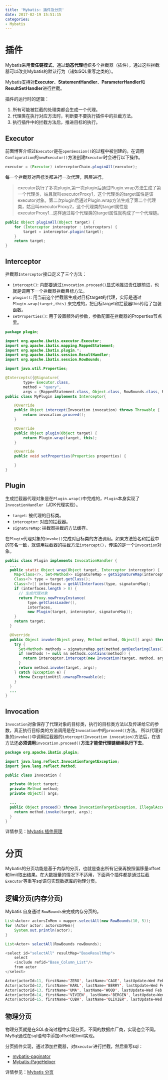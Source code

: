 ```yaml
---
title: 'Mybatis: 插件及分页'
date: 2017-02-19 15:51:15
categories:
- Mybatis
---
```


# 插件
Mybatis采用**责任链模式**，通过**动态代理**组织多个拦截器（插件），通过这些拦截器可以改变Mybatis的默认行为（诸如SQL重写之类的）。

Mybatis支持对**Executor**、**StatementHandler**、**ParameterHandler**和**ResultSetHandler**进行拦截。

插件的运行时的逻辑：
1. 所有可能被拦截的处理类都会生成一个代理。
2. 代理类在执行对应方法时，判断要不要执行插件中的拦截方法。
3. 执行插件中的拦截方法后，推进目标的执行。

## Executor
前面博客介绍过`Executor`是在`openSession()`的过程中被创建的。在调用`Configuration`的`newExecutor()`方法创建`Executor`时会进行以下操作。
```java
executor = (Executor) interceptorChain.pluginAll(executor);
```

每一个拦截器对目标类都进行一次代理，层层进行。
> executor执行了多次plugin,第一次plugin后通过Plugin.wrap方法生成了第一个代理类，姑且就叫executorProxy1，这个代理类的target属性是该executor对象。第二次plugin后通过Plugin.wrap方法生成了第二个代理类，姑且叫executorProxy2，这个代理类的target属性是executorProxy1...这样通过每个代理类的target属性就构成了一个代理链。

```java InterceptorChain
public Object pluginAll(Object target) {
    for (Interceptor interceptor : interceptors) {
		target = interceptor.plugin(target);
    }
    return target;
}
```

## Interceptor
拦截器`Interceptor`接口定义了三个方法：
* `intercept()`: 内部要通过`invocation.proceed()`显式地推进责任链前进，也就是调用下一个拦截器拦截目标方法。
* `plugin()`: 用当前这个拦截器生成对目标target的代理，实际是通过`Plugin.wrap(target,this)` 来完成的，把目标target和拦截器this传给了包装函数。
* `setProperties()`: 用于设置额外的参数，参数配置在拦截器的Properties节点里。

```java 自定义拦截器
package plugin;

import org.apache.ibatis.executor.Executor;
import org.apache.ibatis.mapping.MappedStatement;
import org.apache.ibatis.plugin.*;
import org.apache.ibatis.session.ResultHandler;
import org.apache.ibatis.session.RowBounds;

import java.util.Properties;

@Intercepts({@Signature(
        type= Executor.class,
        method = "query",
        args = {MappedStatement.class, Object.class, RowBounds.class, ResultHandler.class})})
public class MyPlugin implements Interceptor{

    @Override
    public Object intercept(Invocation invocation) throws Throwable {
        return invocation.proceed();
    }

    @Override
    public Object plugin(Object target) {
        return Plugin.wrap(target, this);
    }

    @Override
    public void setProperties(Properties properties) {

    }
}
```

## Plugin
生成拦截器代理对象是在`Plugin.wrap()`中完成的，`Plugin`本身实现了`InvocationHandler`（JDK代理实现）。
* `target`: 被代理的目标类。
* `interceptor`: 对应的拦截器。
* `signatureMap`: 拦截器拦截的方法缓存。

在`Plugin`代理对象的`invoke()`完成对目标类的方法调用。如果方法签名和拦截中的签名一致，就调用拦截器的拦截方法`intercept()`，传递的是一个`Invocation`对象。

```java Plugin
public class Plugin implements InvocationHandler {
  ...
  public static Object wrap(Object target, Interceptor interceptor) {
    Map<Class<?>, Set<Method>> signatureMap = getSignatureMap(interceptor);
    Class<?> type = target.getClass();
    Class<?>[] interfaces = getAllInterfaces(type, signatureMap);
    if (interfaces.length > 0) {
      // 生成代理对象
      return Proxy.newProxyInstance(
          type.getClassLoader(),
          interfaces,
          new Plugin(target, interceptor, signatureMap));
    }
    return target;
  }

  @Override
  public Object invoke(Object proxy, Method method, Object[] args) throws Throwable {
    try {
      Set<Method> methods = signatureMap.get(method.getDeclaringClass());
      if (methods != null && methods.contains(method)) {
        return interceptor.intercept(new Invocation(target, method, args));
      }
      return method.invoke(target, args);
    } catch (Exception e) {
      throw ExceptionUtil.unwrapThrowable(e);
    }
  }
  ...
}
```

## Invocation
`Invocation`对象保存了代理对象的目标类，执行的目标类方法以及传递给它的参数，真正执行目标类的方法调用是在`Invocation`中的`proceed()`方法。
所以代理对象的`invoke()`中调用拦截器的`intercept(Invocation invocation)`方法后，在该方法还**必须调用**`invocation.proceed()`**方法才能使代理链继续执行下去**。

```java Invocation
package org.apache.ibatis.plugin;

import java.lang.reflect.InvocationTargetException;
import java.lang.reflect.Method;

public class Invocation {

  private Object target;
  private Method method;
  private Object[] args;

  ...
  public Object proceed() throws InvocationTargetException, IllegalAccessException {
    return method.invoke(target, args);
  }
}
```

详情参见：[Mybatis 插件原理](http://blog.csdn.net/hupanfeng/article/details/9247379)

# 分页
Mybatis的分页功能是基于内存的分页，也就是查出所有记录再按照偏移量offset和limit取出结果。在大数据量的情况下不适用，下面两个插件都是通过拦截`Executor`等重写sql语句实现数据库的物理分页。

## 逻辑分页(内存分页)
Mybatis 自身通过 `RowBounds`来完成内存分页的。
```java Test
List<Actor> actorsInMem = mapper.selectAll(new RowBounds(10, 5));
for (Actor actor: actorsInMem){
    System.out.println(actor);
}
```
```java ActorMapper
List<Actor> selectAll(RowBounds rowBounds);
```

```java ActorMapper.xml
<select id="selectAll" resultMap="BaseResultMap">
    select
    <include refid="Base_Column_List"/>
    from actor
</select>
```

```java 输出结果(第3页数据)
Actor{actorId=11, firstName='ZERO', lastName='CAGE', lastUpdate=Wed Feb 15 04:34:33 CST 2006}
Actor{actorId=12, firstName='KARL', lastName='BERRY', lastUpdate=Wed Feb 15 04:34:33 CST 2006}
Actor{actorId=13, firstName='UMA', lastName='WOOD', lastUpdate=Wed Feb 15 04:34:33 CST 2006}
Actor{actorId=14, firstName='VIVIEN', lastName='BERGEN', lastUpdate=Wed Feb 15 04:34:33 CST 2006}
Actor{actorId=15, firstName='CUBA', lastName='OLIVIER', lastUpdate=Wed Feb 15 04:34:33 CST 2006}
```

## 物理分页
物理分页就是在SQL查询过程中实现分页，不同的数据库厂商，实现也会不同。MySql通过在sql语句中添加offset和limit实现。

分页插件实现，通过添加拦截器，对`Executor`进行拦截，然后重写sql：
* [mybatis-paginator](https://github.com/miemiedev/mybatis-paginator)
* [Mybatis-PageHelper](https://github.com/pagehelper/Mybatis-PageHelper)

详情参见：[Mybatis 分页](http://blog.csdn.net/hupanfeng/article/details/9265341)